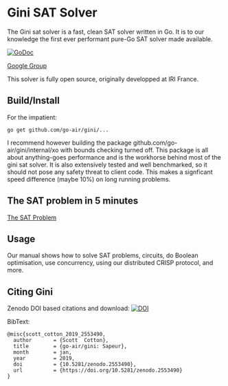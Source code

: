 # Gini SAT Solver

The Gini sat solver is a fast, clean SAT solver written in Go. It is to our knowledge
the first ever performant pure-Go SAT solver made available.


[![GoDoc](https://godoc.org/github.com/go-air/gini?status.svg)](https://godoc.org/github.com/go-air/gini)

[Google Group](https://groups.google.com/d/forum/ginisat) 

This solver is fully open source, originally developped at IRI France.

## Build/Install

For the impatient:

    go get github.com/go-air/gini/...

I recommend however building the package github.com/go-air/gini/internal/xo with bounds checking
turned off.  This package is all about anything-goes performance and is the workhorse behind most of
the gini sat solver.  It is also extensively tested and well benchmarked, so it should not pose any
safety threat to client code.  This makes a signficant speed difference (maybe 10%) on long running
problems.

## The SAT problem in 5 minutes

[The SAT Problem](docs/satprob.md)

## Usage

Our manual shows how to solve SAT problems, circuits, do Boolean optimisation,
use concurrency, using our distributed CRISP protocol, and more.


## Citing Gini

Zenodo DOI based citations and download:
[![DOI](https://zenodo.org/badge/64034957.svg)](https://zenodo.org/badge/latestdoi/64034957)

BibText:
```
@misc{scott_cotton_2019_2553490,
  author       = {Scott  Cotton},
  title        = {go-air/gini: Sapeur},
  month        = jan,
  year         = 2019,
  doi          = {10.5281/zenodo.2553490},
  url          = {https://doi.org/10.5281/zenodo.2553490}
}
```

